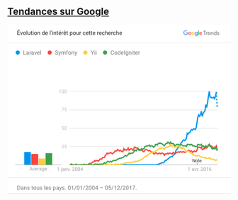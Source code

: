 ## [Tendances sur Google](https://trends.google.com/trends/explore?date=all&q=Laravel,Symfony,Yii,CodeIgniter)

![Google Trends on PHP frameworks](resources/google-trends.png)